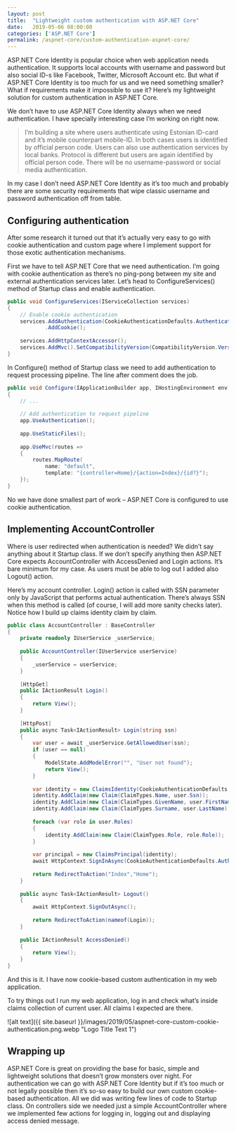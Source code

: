 ```yaml
---
layout: post
title:  "Lightweight custom authentication with ASP.NET Core"
date:   2019-05-06 08:00:00
categories: ['ASP.NET Core']
permalink: /aspnet-core/custom-authentication-aspnet-core/
---
```


ASP.NET Core Identity is popular choice when web application needs authentication. It supports local accounts with username and password but also social ID-s like Facebook, Twitter, Microsoft Account etc. But what if ASP.NET Core Identity is too much for us and we need something smaller? What if requirements make it impossible to use it? Here’s my lightweight solution for custom authentication in ASP.NET Core.

We don’t have to use ASP.NET Core Identity always when we need authentication. I have specially interesting case I’m working on right now.

> I’m building a site where users authenticate using Estonian ID-card and it’s mobile counterpart mobile-ID. In both cases users is identified by official person code. Users can also use authentication services by local banks. Protocol is different but users are again identified by official person code. There will be no username-password or social media authentication.

In my case I don’t need ASP.NET Core Identity as it’s too much and probably there are some security requirements that wipe classic username and password authentication off from table.

## Configuring authentication

After some research it turned out that it’s actually very easy to go with cookie authentication and custom page where I implement support for those exotic authentication mechanisms.

First we have to tell ASP.NET Core that we need authentication. I’m going with cookie authentication as there’s no ping-pong between my site and external authentication services later. Let’s head to ConfigureServices() method of Startup class and enable authentication.

``` csharp
public void ConfigureServices(IServiceCollection services)
{ 
    // Enable cookie authentication
    services.AddAuthentication(CookieAuthenticationDefaults.AuthenticationScheme)
            .AddCookie();
 
    services.AddHttpContextAccessor();
    services.AddMvc().SetCompatibilityVersion(CompatibilityVersion.Version_2_2);
}
```

In Configure() method of Startup class we need to add authentication to request processing pipeline. The line after comment does the job.

``` csharp
public void Configure(IApplicationBuilder app, IHostingEnvironment env)
{
    // ...
 
    // Add authentication to request pipeline
    app.UseAuthentication();
 
    app.UseStaticFiles();            
 
    app.UseMvc(routes =>
    {
        routes.MapRoute(
            name: "default",
            template: "{controller=Home}/{action=Index}/{id?}");
    });
}
```

No we have done smallest part of work – ASP.NET Core is configured to use cookie authentication.

## Implementing AccountController

Where is user redirected when authentication is needed? We didn’t say anything about it Startup class. If we don’t specify anything then ASP.NET Core expects AccountController with AccessDenied and Login actions. It’s bare minimum for my case. As users must be able to log out I added also Logout() action.

Here’s my account controller. Login() action is called with SSN parameter only by JavaScript that performs actual authentication. There’s always SSN when this method is called (of course, I will add more sanity checks later). Notice how I build up claims identity claim by claim.

``` csharp
public class AccountController : BaseController
{
    private readonly IUserService _userService;
 
    public AccountController(IUserService userService)
    {
        _userService = userService;
    }
 
    [HttpGet]
    public IActionResult Login()
    {
        return View();
    }
 
    [HttpPost]
    public async Task<IActionResult> Login(string ssn)
    {
        var user = await _userService.GetAllowedUser(ssn);
        if (user == null)
        {
            ModelState.AddModelError("", "User not found");
            return View();
        }
 
        var identity = new ClaimsIdentity(CookieAuthenticationDefaults.AuthenticationScheme);
        identity.AddClaim(new Claim(ClaimTypes.Name, user.Ssn));
        identity.AddClaim(new Claim(ClaimTypes.GivenName, user.FirstName));
        identity.AddClaim(new Claim(ClaimTypes.Surname, user.LastName));
 
        foreach (var role in user.Roles)
        {
            identity.AddClaim(new Claim(ClaimTypes.Role, role.Role));
        }
 
        var principal = new ClaimsPrincipal(identity);
        await HttpContext.SignInAsync(CookieAuthenticationDefaults.AuthenticationScheme, principal);
 
        return RedirectToAction("Index","Home");
    }
 
    public async Task<IActionResult> Logout()
    {
        await HttpContext.SignOutAsync();
 
        return RedirectToAction(nameof(Login));
    }
 
    public IActionResult AccessDenied()
    {
        return View();
    }
}
```

And this is it. I have now cookie-based custom authentication in my web application.

To try things out I run my web application, log in and check what’s inside claims collection of current user. All claims I expected are there.

![alt text]({{ site.baseurl }}/images/2019/05/aspnet-core-custom-cookie-authentication.png.webp "Logo Title Text 1") 

## Wrapping up

ASP.NET Core is great on providing the base for basic, simple and lightweight solutions that doesn’t grow monsters over night. For authentication we can go with ASP.NET Core Identity but if it’s too much or not legally possible then it’s so-so easy to build our own custom cookie-based authentication. All we did was writing few lines of code to Startup class. On controllers side we needed just a simple AccountController where we implemented few actions for logging in, logging out and displaying access denied message.
